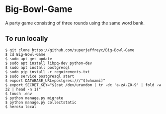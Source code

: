 # Big-Bowl-Game
A party game consisting of three rounds using the same word bank.

## To run locally

```
$ git clone https://github.com/superjeffreyc/Big-Bowl-Game
$ cd Big-Bowl-Game
$ sudo apt-get update
$ sudo apt install libpq-dev python-dev
$ sudo apt install postgresql
$ sudo pip install -r requirements.txt
$ sudo service postgresql start
$ export DATABASE_URL=postgres:///"$(whoami)"
$ export SECRET_KEY="$(cat /dev/urandom | tr -dc 'a-zA-Z0-9' | fold -w 32 | head -n 1)"
$ touch .env
$ python manage.py migrate
$ python manage.py collectstatic
$ heroku local
```
